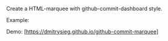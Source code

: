 Create a HTML-marquee with github-commit-dashboard style.

Example:

Demo:
[https://dmitrysieg.github.io/github-commit-marquee]
